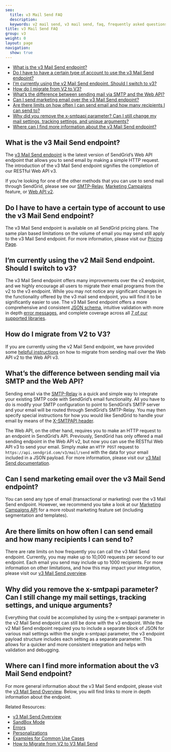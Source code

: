 ```yaml
---
seo:
  title: v3 Mail Send FAQ
  description:
  keywords: v2 mail send, v3 mail send, faq, frequently asked questions
title: v3 Mail Send FAQ
group: v3
weight: 0
layout: page
navigation:
  show: true
---
```


* [What is the v3 Mail Send endpoint?](#-What-is-the-v3-Mail-Send-endpoint)
* [Do I have to have a certain type of account to use the v3 Mail Send endpoint?](#-Do-I-have-to-have-a-certain-type-of-account-to-use-the-v3-Mail-Send-endpoint)
* [I’m currently using the v2 Mail Send endpoint. Should I switch to v3?](#-Im-currently-using-the-v2-Mail-Send-endpoint-Should-I-switch-to-v3)
* [How do I migrate from V2 to V3?](#-How-do-I-migrate-from-V2-to-V3)
* [What’s the difference between sending mail via SMTP and the Web API?](#-Whats-the-difference-between-sending-mail-via-SMTP-and-the-Web-API)
* [Can I send marketing email over the v3 Mail Send endpoint?](#-Can-I-send-marketing-email-over-the-v3-Mail-Send-endpoint)
* [Are there limits on how often I can send email and how many recipients I can send to?](#-Are-there-limits-on-how-often-I-can-send-email-and-how-many-recipients-I-can-send-to)
* [Why did you remove the x-smtpapi parameter? Can I still change my mail settings, tracking settings, and unique arguments?](#-Why-did-you-remove-the-xsmtpapi-parameter-Can-I-still-change-my-mail-settings-tracking-settings-and-unique-arguments)
* [Where can I find more information about the v3 Mail Send endpoint?](#-Where-can-I-find-more-information-about-the-v3-Mail-Send-endpoint)

## 	What is the v3 Mail Send endpoint?
 	
The [v3 Mail Send endpoint]({{root_url}}/API_Reference/Web_API_v3/Mail/index.html) is the latest version of SendGrid’s Web API endpoint that allows you to send email by making a simple HTTP request. The introduction of the v3 Mail Send endpoint signifies the completion of our RESTful Web API v3.

If you’re looking for one of the other methods that you can use to send mail through SendGrid, please see our [SMTP-Relay](https://sendgrid.com/docs/Integrate/index.html#-SMTP-Relay), [Marketing Campaigns](https://sendgrid.com/docs/User_Guide/Marketing_Campaigns/index.html) feature, or [Web API v2](https://sendgrid.com/docs/API_Reference/Web_API/mail.html).

## 	Do I have to have a certain type of account to use the v3 Mail Send endpoint?
 	
The v3 Mail Send endpoint is available on all SendGrid pricing plans. The same plan based limitations on the volume of email you may send still apply to the v3 Mail Send endpoint. For more information, please visit our [Pricing Page](https://sendgrid.com/pricing).

## 	I’m currently using the v2 Mail Send endpoint. Should I switch to v3?
 	
The v3 Mail Send endpoint offers many improvements over the v2 endpoint, and we highly encourage all users to migrate their email programs from the v2 to the v3 endpoint. While you may not notice any significant changes in the functionality offered by the v3 mail send endpoint, you will find it to be significantly easier to use. The v3 Mail Send endpoint offers a more comprehensive and consistent [JSON schema]({{root_url}}/API_Reference/Web_API_v3/Mail/index.html#-Request-Body-Parameters), intuitive validation with more in depth [error messages]({{root_url}}/API_Reference/Web_API_v3/Mail/errors.html), and complete coverage across all [7 of our supported libraries]({{root_url}}/Integrate/libraries.html).

## 	How do I migrate from V2 to V3?
 	
If you are currently using the v2 Mail Send endpoint, we have provided some [helpful instructions]({{root_url}}/Classroom/Send/v3_Mail_Send/how_to_migrate_from_v2_to_v3_mail_send.html) on how to migrate from sending mail over the Web API v2 to the Web API v3.

## 	What’s the difference between sending mail via SMTP and the Web API?
 	
Sending email via the [SMTP-Relay]({{root_url}}/Integrate/index.html#-SMTP-Relay) is a quick and simple way to integrate your existing SMTP code with SendGrid’s email functionality. All you have to do is modify your SMTP configuration to point to SendGrid’s SMTP server and your email will be routed through SendGrid’s SMTP-Relay. You may then specify special instructions for how you would like SendGrid to handle your email by means of the [X-SMTPAPI header]({{root_url}}/API_Reference/SMTP_API/index.html).

The Web API, on the other hand, requires you to make an HTTP request to an endpoint in SendGrid’s API. Previously, SendGrid has only offered a mail sending endpoint in the Web API v2, but now you can use the RESTful Web API v3 to send your email. Simply make an `HTTP POST` request to `https://api.sendgrid.com/v3/mail/send` with the data for your email included in a JSON payload. For more information, please visit our [v3 Mail Send documentation]({{root_url}}/API_Reference/Web_API_v3/Mail/index.html).

## 	Can I send marketing email over the v3 Mail Send endpoint?
 	
You can send any type of email (transactional or marketing) over the v3 Mail Send endpoint. However, we recommend you take a look at our [Marketing Campaigns API](https://sendgrid.com/docs/API_Reference/Web_API_v3/Marketing_Campaigns/index.html) for a more robust marketing feature set (including segmentation and templates).

## 	Are there limits on how often I can send email and how many recipients I can send to?
 	
There are rate limits on how frequently you can call the v3 Mail Send endpoint. Currently, you may make up to 10,000 requests per second to our endpoint. Each email you send may include up to 1000 recipients. For more information on other limitations, and how this may impact your integration, please visit our [v3 Mail Send overview]({{root_url}}/API_Reference/Web_API_v3/Mail/index.html).

## 	Why did you remove the x-smtpapi parameter? Can I still change my mail settings, tracking settings, and unique arguments?
 	
Everything that could be accomplished by using the x-smtpapi parameter in the v2 Mail Send endpoint can still be done with the v3 endpoint. While the v2 Mail Send endpoint required you to include a separate block of JSON for various mail settings within the single x-smtpapi parameter, the v3 endpoint payload structure includes each setting as a separate parameter. This allows for a quicker and more consistent integration and helps with validation and debugging.

## 	Where can I find more information about the v3 Mail Send endpoint?
 	
For more general information about the v3 Mail Send endpoint, please visit the [v3 Mail Send Overview]({{root_url}}/API_Reference/Web_API_v3/Mail/index.html). Below, you will find links to more in depth information about the endpoint.

Related Resources:

* [v3 Mail Send Overview]({{root_url}}/API_Reference/Web_API_v3/Mail/index.html)
* [SandBox Mode]({{root_url}}/Classroom/Send/v3_Mail_Send/sandbox_mode.html)
* [Errors]({{root_url}}/API_Reference/Web_API_v3/Mail/errors.html)
* [Personalizations]({{root_url}}/Classroom/Send/v3_Mail_Send/personalizations.html)
* [Examples for Common Use Cases]({{root_url}}/for-developers/getting-started/curl-examples.html)
* [How to Migrate from V2 to V3 Mail Send]({{root_url}}/Classroom/Send/v3_Mail_Send/how_to_migrate_from_v2_to_v3_mail_send.html)
